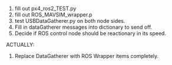 1. fill out px4_ros2_TEST.py
2. fill out ROS_MAVSIM_wrapper.p
3. test USBDataGatherer.py on both node sides.
4. Fill in dataGatherer messages into dictionary to send off.
5. Decide if ROS control node should be reactionary in its speed.




ACTUALLY:
1. Replace DataGatherer with ROS Wrapper items completely.